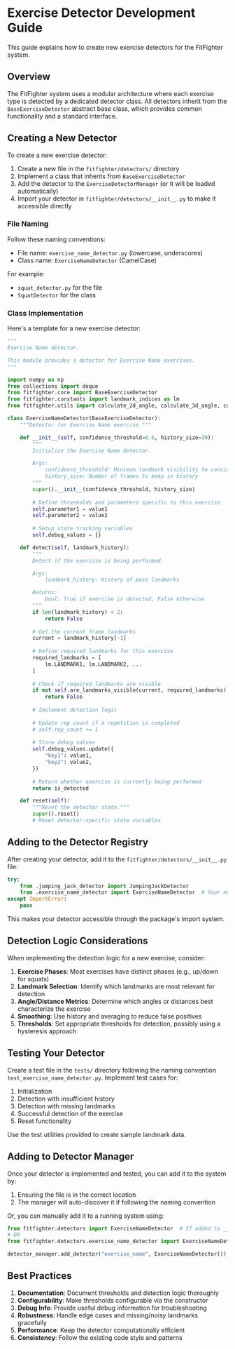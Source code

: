 # Exercise Detector Development Guide

This guide explains how to create new exercise detectors for the FitFighter
system.

## Overview

The FitFighter system uses a modular architecture where each exercise type is
detected by a dedicated detector class. All detectors inherit from the
`BaseExerciseDetector` abstract base class, which provides common functionality
and a standard interface.

## Creating a New Detector

To create a new exercise detector:

1. Create a new file in the `fitfighter/detectors/` directory
2. Implement a class that inherits from `BaseExerciseDetector`
3. Add the detector to the `ExerciseDetectorManager` (or it will be loaded
   automatically)
4. Import your detector in `fitfighter/detectors/__init__.py` to make it
   accessible directly

### File Naming

Follow these naming conventions:

- File name: `exercise_name_detector.py` (lowercase, underscores)
- Class name: `ExerciseNameDetector` (CamelCase)

For example:

- `squat_detector.py` for the file
- `SquatDetector` for the class

### Class Implementation

Here's a template for a new exercise detector:

```python
"""
Exercise Name detector.

This module provides a detector for Exercise Name exercises.
"""

import numpy as np
from collections import deque
from fitfighter.core import BaseExerciseDetector
from fitfighter.constants import landmark_indices as lm
from fitfighter.utils import calculate_2d_angle, calculate_3d_angle, calculate_distance

class ExerciseNameDetector(BaseExerciseDetector):
    """Detector for Exercise Name exercise."""

    def __init__(self, confidence_threshold=0.6, history_size=30):
        """
        Initialize the Exercise Name detector.

        Args:
            confidence_threshold: Minimum landmark visibility to consider valid
            history_size: Number of frames to keep in history
        """
        super().__init__(confidence_threshold, history_size)
        
        # Define thresholds and parameters specific to this exercise
        self.parameter1 = value1
        self.parameter2 = value2
        
        # Setup state tracking variables
        self.debug_values = {}

    def detect(self, landmark_history):
        """
        Detect if the exercise is being performed.

        Args:
            landmark_history: History of pose landmarks

        Returns:
            bool: True if exercise is detected, False otherwise
        """
        if len(landmark_history) < 2:
            return False
            
        # Get the current frame landmarks
        current = landmark_history[-1]
        
        # Define required landmarks for this exercise
        required_landmarks = [
            lm.LANDMARK1, lm.LANDMARK2, ...
        ]
        
        # Check if required landmarks are visible
        if not self.are_landmarks_visible(current, required_landmarks):
            return False
            
        # Implement detection logic
        
        # Update rep count if a repetition is completed
        # self.rep_count += 1
        
        # Store debug values
        self.debug_values.update({
            "key1": value1,
            "key2": value2,
        })
        
        # Return whether exercise is currently being performed
        return is_detected

    def reset(self):
        """Reset the detector state."""
        super().reset()
        # Reset detector-specific state variables
```

## Adding to the Detector Registry

After creating your detector, add it to the `fitfighter/detectors/__init__.py`
file:

```python
try:
    from .jumping_jack_detector import JumpingJackDetector
    from .exercise_name_detector import ExerciseNameDetector  # Your new detector
except ImportError:
    pass
```

This makes your detector accessible through the package's import system.

## Detection Logic Considerations

When implementing the detection logic for a new exercise, consider:

1. **Exercise Phases**: Most exercises have distinct phases (e.g., up/down for
   squats)
2. **Landmark Selection**: Identify which landmarks are most relevant for
   detection
3. **Angle/Distance Metrics**: Determine which angles or distances best
   characterize the exercise
4. **Smoothing**: Use history and averaging to reduce false positives
5. **Thresholds**: Set appropriate thresholds for detection, possibly using a
   hysteresis approach

## Testing Your Detector

Create a test file in the `tests/` directory following the naming convention
`test_exercise_name_detector.py`. Implement test cases for:

1. Initialization
2. Detection with insufficient history
3. Detection with missing landmarks
4. Successful detection of the exercise
5. Reset functionality

Use the test utilities provided to create sample landmark data.

## Adding to Detector Manager

Once your detector is implemented and tested, you can add it to the system by:

1. Ensuring the file is in the correct location
2. The manager will auto-discover it if following the naming convention

Or, you can manually add it to a running system using:

```python
from fitfighter.detectors import ExerciseNameDetector  # If added to __init__.py
# OR
from fitfighter.detectors.exercise_name_detector import ExerciseNameDetector

detector_manager.add_detector("exercise_name", ExerciseNameDetector())
```

## Best Practices

1. **Documentation**: Document thresholds and detection logic thoroughly
2. **Configurability**: Make thresholds configurable via the constructor
3. **Debug Info**: Provide useful debug information for troubleshooting
4. **Robustness**: Handle edge cases and missing/noisy landmarks gracefully
5. **Performance**: Keep the detector computationally efficient
6. **Consistency**: Follow the existing code style and patterns
